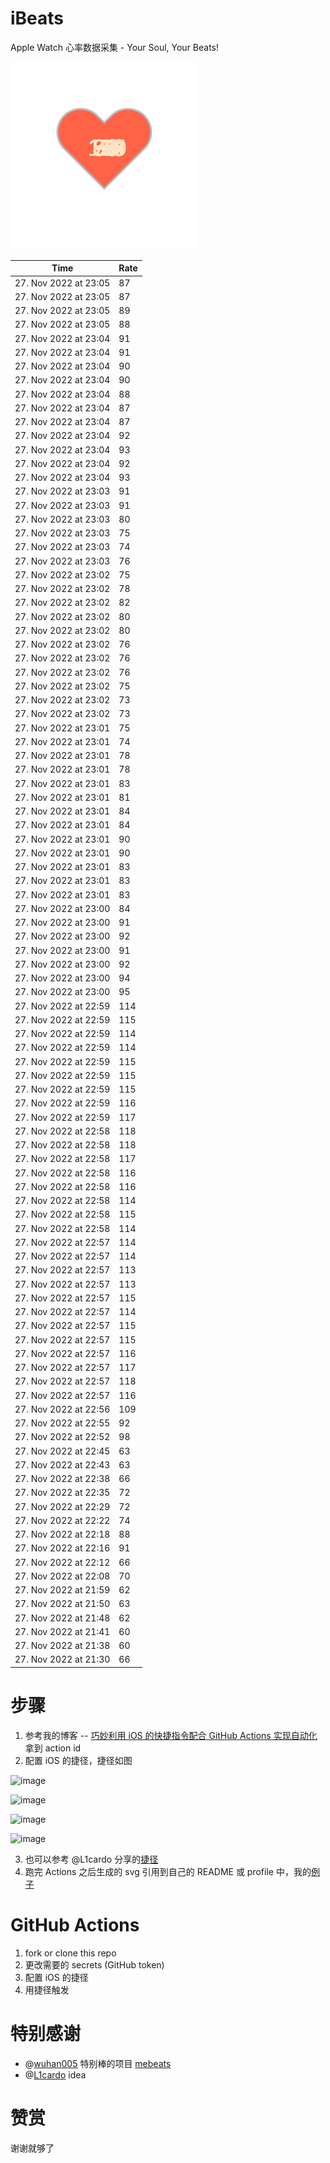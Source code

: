 # iBeats
Apple Watch 心率数据采集 - Your Soul, Your Beats!

![](./files/heart.svg)

<!--START_SECTION:my_heart_rate-->
| Time | Rate | 
 | ---- | ---- | 
| 27. Nov 2022 at 23:05 | 87 |
| 27. Nov 2022 at 23:05 | 87 |
| 27. Nov 2022 at 23:05 | 89 |
| 27. Nov 2022 at 23:05 | 88 |
| 27. Nov 2022 at 23:04 | 91 |
| 27. Nov 2022 at 23:04 | 91 |
| 27. Nov 2022 at 23:04 | 90 |
| 27. Nov 2022 at 23:04 | 90 |
| 27. Nov 2022 at 23:04 | 88 |
| 27. Nov 2022 at 23:04 | 87 |
| 27. Nov 2022 at 23:04 | 87 |
| 27. Nov 2022 at 23:04 | 92 |
| 27. Nov 2022 at 23:04 | 93 |
| 27. Nov 2022 at 23:04 | 92 |
| 27. Nov 2022 at 23:04 | 93 |
| 27. Nov 2022 at 23:03 | 91 |
| 27. Nov 2022 at 23:03 | 91 |
| 27. Nov 2022 at 23:03 | 80 |
| 27. Nov 2022 at 23:03 | 75 |
| 27. Nov 2022 at 23:03 | 74 |
| 27. Nov 2022 at 23:03 | 76 |
| 27. Nov 2022 at 23:02 | 75 |
| 27. Nov 2022 at 23:02 | 78 |
| 27. Nov 2022 at 23:02 | 82 |
| 27. Nov 2022 at 23:02 | 80 |
| 27. Nov 2022 at 23:02 | 80 |
| 27. Nov 2022 at 23:02 | 76 |
| 27. Nov 2022 at 23:02 | 76 |
| 27. Nov 2022 at 23:02 | 76 |
| 27. Nov 2022 at 23:02 | 75 |
| 27. Nov 2022 at 23:02 | 73 |
| 27. Nov 2022 at 23:02 | 73 |
| 27. Nov 2022 at 23:01 | 75 |
| 27. Nov 2022 at 23:01 | 74 |
| 27. Nov 2022 at 23:01 | 78 |
| 27. Nov 2022 at 23:01 | 78 |
| 27. Nov 2022 at 23:01 | 83 |
| 27. Nov 2022 at 23:01 | 81 |
| 27. Nov 2022 at 23:01 | 84 |
| 27. Nov 2022 at 23:01 | 84 |
| 27. Nov 2022 at 23:01 | 90 |
| 27. Nov 2022 at 23:01 | 90 |
| 27. Nov 2022 at 23:01 | 83 |
| 27. Nov 2022 at 23:01 | 83 |
| 27. Nov 2022 at 23:01 | 83 |
| 27. Nov 2022 at 23:00 | 84 |
| 27. Nov 2022 at 23:00 | 91 |
| 27. Nov 2022 at 23:00 | 92 |
| 27. Nov 2022 at 23:00 | 91 |
| 27. Nov 2022 at 23:00 | 92 |
| 27. Nov 2022 at 23:00 | 94 |
| 27. Nov 2022 at 23:00 | 95 |
| 27. Nov 2022 at 22:59 | 114 |
| 27. Nov 2022 at 22:59 | 115 |
| 27. Nov 2022 at 22:59 | 114 |
| 27. Nov 2022 at 22:59 | 114 |
| 27. Nov 2022 at 22:59 | 115 |
| 27. Nov 2022 at 22:59 | 115 |
| 27. Nov 2022 at 22:59 | 115 |
| 27. Nov 2022 at 22:59 | 116 |
| 27. Nov 2022 at 22:59 | 117 |
| 27. Nov 2022 at 22:58 | 118 |
| 27. Nov 2022 at 22:58 | 118 |
| 27. Nov 2022 at 22:58 | 117 |
| 27. Nov 2022 at 22:58 | 116 |
| 27. Nov 2022 at 22:58 | 116 |
| 27. Nov 2022 at 22:58 | 114 |
| 27. Nov 2022 at 22:58 | 115 |
| 27. Nov 2022 at 22:58 | 114 |
| 27. Nov 2022 at 22:57 | 114 |
| 27. Nov 2022 at 22:57 | 114 |
| 27. Nov 2022 at 22:57 | 113 |
| 27. Nov 2022 at 22:57 | 113 |
| 27. Nov 2022 at 22:57 | 115 |
| 27. Nov 2022 at 22:57 | 114 |
| 27. Nov 2022 at 22:57 | 115 |
| 27. Nov 2022 at 22:57 | 115 |
| 27. Nov 2022 at 22:57 | 116 |
| 27. Nov 2022 at 22:57 | 117 |
| 27. Nov 2022 at 22:57 | 118 |
| 27. Nov 2022 at 22:57 | 116 |
| 27. Nov 2022 at 22:56 | 109 |
| 27. Nov 2022 at 22:55 | 92 |
| 27. Nov 2022 at 22:52 | 98 |
| 27. Nov 2022 at 22:45 | 63 |
| 27. Nov 2022 at 22:43 | 63 |
| 27. Nov 2022 at 22:38 | 66 |
| 27. Nov 2022 at 22:35 | 72 |
| 27. Nov 2022 at 22:29 | 72 |
| 27. Nov 2022 at 22:22 | 74 |
| 27. Nov 2022 at 22:18 | 88 |
| 27. Nov 2022 at 22:16 | 91 |
| 27. Nov 2022 at 22:12 | 66 |
| 27. Nov 2022 at 22:08 | 70 |
| 27. Nov 2022 at 21:59 | 62 |
| 27. Nov 2022 at 21:50 | 63 |
| 27. Nov 2022 at 21:48 | 62 |
| 27. Nov 2022 at 21:41 | 60 |
| 27. Nov 2022 at 21:38 | 60 |
| 27. Nov 2022 at 21:30 | 66 |

<!--END_SECTION:my_heart_rate-->

# 步骤
1. 参考我的博客 -- [巧妙利用 iOS 的快捷指令配合 GitHub Actions 实现自动化](https://github.com/yihong0618/gitblog/issues/198) 拿到 action id
2. 配置 iOS 的捷径，捷径如图

![image](https://user-images.githubusercontent.com/15976103/122154218-0db0b480-ce97-11eb-93bb-5aec07c558dc.png)

![image](https://user-images.githubusercontent.com/15976103/122154236-186b4980-ce97-11eb-8e4b-70551a0391ae.png)

![image](https://user-images.githubusercontent.com/15976103/122154268-2d47dd00-ce97-11eb-902e-3acf292265a9.png)

![image](https://user-images.githubusercontent.com/15976103/122174055-fa144680-ceb4-11eb-9be2-3eb83cd516f7.png)

3. 也可以参考 @L1cardo 分享的[捷径](https://www.icloud.com/shortcuts/6ab6047b459c41ad822ad6b94b1c03d4)
4. 跑完 Actions 之后生成的 svg 引用到自己的 README 或 profile 中，我的[例子](https://github.com/yihong0618) 

# GitHub Actions

1. fork or clone this repo
2. 更改需要的 secrets (GitHub token)
3. 配置 iOS 的捷径
4. 用捷径触发

# 特别感谢
- @[wuhan005](https://github.com/wuhan005) 特别棒的项目 [mebeats](https://github.com/wuhan005/mebeats)
- @[L1cardo](https://github.com/L1cardo) idea

# 赞赏
谢谢就够了
